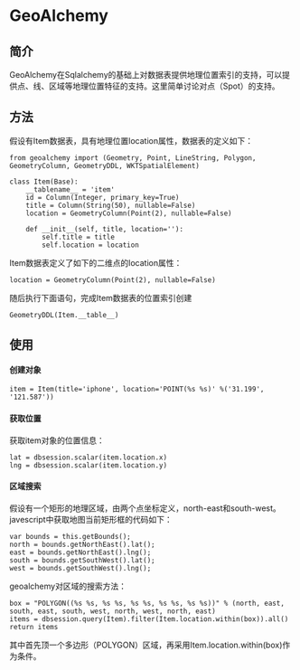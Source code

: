 # GeoAlchemy #

## 简介 ##

GeoAlchemy在Sqlalchemy的基础上对数据表提供地理位置索引的支持，可以提供点、线、区域等地理位置特征的支持。这里简单讨论对点（Spot）的支持。

## 方法 ##

假设有Item数据表，具有地理位置location属性，数据表的定义如下：

	from geoalchemy import (Geometry, Point, LineString, Polygon, GeometryColumn, GeometryDDL, WKTSpatialElement)

	class Item(Base):
	    __tablename__ = 'item'
	    id = Column(Integer, primary_key=True)
	    title = Column(String(50), nullable=False)
	    location = GeometryColumn(Point(2), nullable=False)
	    
	    def __init__(self, title, location=''):
	        self.title = title
	        self.location = location

Item数据表定义了如下的二维点的location属性：

	location = GeometryColumn(Point(2), nullable=False)

随后执行下面语句，完成Item数据表的位置索引创建

	GeometryDDL(Item.__table__)

## 使用 ##

#### 创建对象 ####

	item = Item(title='iphone', location='POINT(%s %s)' %('31.199', '121.587'))

#### 获取位置 ####

获取item对象的位置信息：

	lat = dbsession.scalar(item.location.x)
	lng = dbsession.scalar(item.location.y)

#### 区域搜索 ####

假设有一个矩形的地理区域，由两个点坐标定义，north-east和south-west。javescript中获取地图当前矩形框的代码如下：

	var bounds = this.getBounds();
	north = bounds.getNorthEast().lat();
	east = bounds.getNorthEast().lng();
	south = bounds.getSouthWest().lat();
	west = bounds.getSouthWest().lng();

geoalchemy对区域的搜索方法：

	box = "POLYGON((%s %s, %s %s, %s %s, %s %s, %s %s))" % (north, east, south, east, south, west, north, west, north, east)
    items = dbsession.query(Item).filter(Item.location.within(box)).all()
    return items

其中首先顶一个多边形（POLYGON）区域，再采用Item.location.within(box)作为条件。
